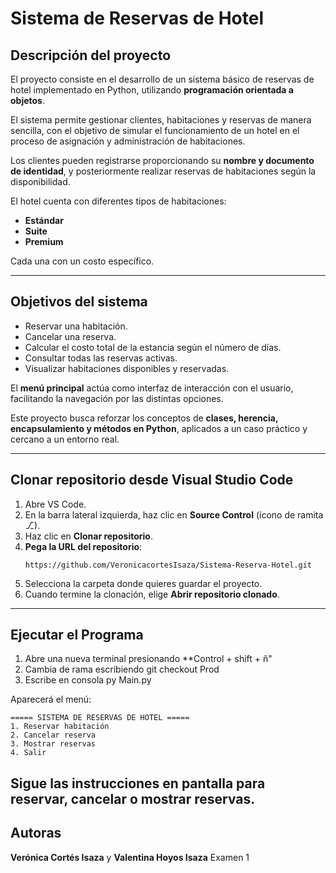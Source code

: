 # Sistema de Reservas de Hotel  

## Descripción del proyecto  
El proyecto consiste en el desarrollo de un sistema básico de reservas de hotel implementado en Python, utilizando **programación orientada a objetos**.  

El sistema permite gestionar clientes, habitaciones y reservas de manera sencilla, con el objetivo de simular el funcionamiento de un hotel en el proceso de asignación y administración de habitaciones.  

Los clientes pueden registrarse proporcionando su **nombre y documento de identidad**, y posteriormente realizar reservas de habitaciones según la disponibilidad.  

El hotel cuenta con diferentes tipos de habitaciones:  
- **Estándar**  
- **Suite**  
- **Premium**
  
Cada una con un costo específico.  

---
## Objetivos del sistema  
- Reservar una habitación.  
- Cancelar una reserva.  
- Calcular el costo total de la estancia según el número de días.  
- Consultar todas las reservas activas.  
- Visualizar habitaciones disponibles y reservadas.  

El **menú principal** actúa como interfaz de interacción con el usuario, facilitando la navegación por las distintas opciones.  

Este proyecto busca reforzar los conceptos de **clases, herencia, encapsulamiento y métodos en Python**, aplicados a un caso práctico y cercano a un entorno real.  

---

## Clonar repositorio desde Visual Studio Code

1. Abre VS Code.  
2. En la barra lateral izquierda, haz clic en **Source Control** (ícono de ramita ⎇).  
3. Haz clic en **Clonar repositorio**.  
4. **Pega la URL del repositorio**:  
   ```
   https://github.com/VeronicacortesIsaza/Sistema-Reserva-Hotel.git
   ```
5. Selecciona la carpeta donde quieres guardar el proyecto.  
6. Cuando termine la clonación, elige **Abrir repositorio clonado**.

---

## Ejecutar el Programa
1. Abre una nueva terminal presionando **Control + shift + ñ"
2. Cambia de rama escribiendo git checkout Prod
3. Escribe en consola py Main.py

Aparecerá el menú:

```
===== SISTEMA DE RESERVAS DE HOTEL =====
1. Reservar habitación
2. Cancelar reserva
3. Mostrar reservas
4. Salir
```

Sigue las instrucciones en pantalla para reservar, cancelar o mostrar reservas.
---
## Autoras
**Verónica Cortés Isaza** y **Valentina Hoyos Isaza**
Examen 1
